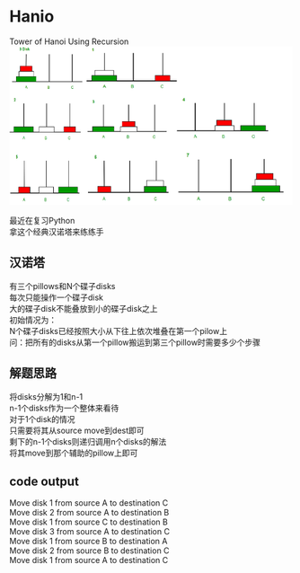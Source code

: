 # Hanio
Tower of Hanoi Using Recursion  
![image](tower-of-hanoi.png)  

最近在复习Python  
拿这个经典汉诺塔来练练手  
## 汉诺塔  
有三个pillows和N个碟子disks  
每次只能操作一个碟子disk  
大的碟子disk不能叠放到小的碟子disk之上  
初始情况为：  
N个碟子disks已经按照大小从下往上依次堆叠在第一个pilow上  
问：把所有的disks从第一个pillow搬运到第三个pillow时需要多少个步骤  
## 解题思路
将disks分解为1和n-1  
n-1个disks作为一个整体来看待  
对于1个disk的情况  
只需要将其从source move到dest即可  
剩下的n-1个disks则递归调用n个disks的解法  
将其move到那个辅助的pillow上即可  

## code output
Move disk 1 from source A to destination C  
Move disk 2 from source A to destination B  
Move disk 1 from source C to destination B  
Move disk 3 from source A to destination C  
Move disk 1 from source B to destination A  
Move disk 2 from source B to destination C  
Move disk 1 from source A to destination C  
